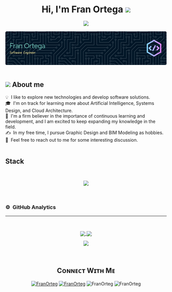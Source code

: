 <h1 align="center">Hi, I'm Fran Ortega <img src="https://media.giphy.com/media/hvRJCLFzcasrR4ia7z/giphy.gif" width="35"></img></h1>
<p align="center">
  <a href="https://github.com/CodeWhiteWeb/CodeWhiteWeb"><img src="https://readme-typing-svg.herokuapp.com?color=ffeb95&center=true&vCenter=true&lines=Hi+%2C+welcome+to+my+Github+page;Full+Stack+Developer;Software+Engineer"></a>
</p>

<!--Banner-->
<div align="center">
  <img src="./github-header-image.png" alt="Header">
</div>

<br>

## <picture><img src = "https://github.com/7oSkaaa/7oSkaaa/blob/main/Images/about_me.gif?raw=true" width = 50px></picture> About me
💡 &nbsp;I like to explore new technologies and develop software solutions.\
🎓 &nbsp;I'm on track for learning more about Artificial Intelligence, Systems Design, and Cloud Architecture.\
🌱 &nbsp;I'm a firm believer in the importance of continuous learning and development, and I am excited to keep expanding my knowledge in the field.\
✍️ &nbsp;In my free time, I pursue Graphic Design and BIM Modeling as hobbies.\
💬 &nbsp;Feel free to reach out to me for some interesting discussion.\
<br>
<!--tech stack icons-->
<h2>Stack</h2>
<br>
<p align="center">
  <a href="https://skillicons.dev">
    <img src="https://skillicons.dev/icons?i=angular,react,svelte,spring,java,js,ts,php,py,css,html,nodejs,nextjs,express,mysql,sqlite,mongodb,postgres,hibernate,jquery,aws,azure,firebase,git,github,gitlab,docker,bootstrap,materialui,django,electron,eclipse,vscode,bash,linux,ubuntu,blender,ableton&perline=13" />
  </a>
</p>
<br>

### ⚙️ &nbsp;GitHub Analytics
<hr>
<br>
<p align="center">
<a href="https://github.com/FranOrteg" target="_blank">
  <img align="center" height="180em" src="https://github-readme-stats-eight-theta.vercel.app/api?username=FranOrteg&show_icons=true&include_all_commits=true&count_private=true&title_color=79d3c3&text_color=79d3c3&icon_color=ffeb95&bg_color=011627&hide_border=false" />
  <img align="center" height="180em" src="https://github-readme-stats.vercel.app/api/top-langs/?username=FranOrteg&layout=compact&langs_count=8&title_color=79d3c3&text_color=79d3c3&bg_color=011627&hide_border=false" />
</a>
</p>

<!--Contribution Graph-->
<p align="center">
    <img src="https://github-readme-activity-graph.vercel.app/graph?username=FranOrteg&bg_color=011627&color=79d3c3&line=c792ea&point=ffeb95&area=true&hide_border=false" border-radius="15">
</p>

<br>
<!--Contact Section-->
<h2 align="center"> Cᴏɴɴᴇᴄᴛ Wɪᴛʜ Mᴇ </h2>
<p align="center">
    <a href="https://www.linkedin.com/in/francisco-ortega-iglesias/" target="_blank"><img align="center" src="https://img.shields.io/badge/LinkedIn-0077B5?style=for-the-badge&logo=linkedin&logoColor=white" alt="FranOrteg" /></a>
    <a href = "mailto:ortegfran@gmail.com" target="_blank"><img align="center" src="https://img.shields.io/badge/Gmail-D14836?style=for-the-badge&logo=gmail&logoColor=white" alt="FranOrteg" /></a>
    <img align="center" src="https://img.shields.io/badge/Discord-%235865F2.svg?style=for-the-badge&logo=discord&logoColor=white" alt="FranOrteg" />
    <img align="center" src="https://img.shields.io/badge/Slack-4A154B?style=for-the-badge&logo=slack&logoColor=white" alt="FranOrteg" />
</p>

<br>


